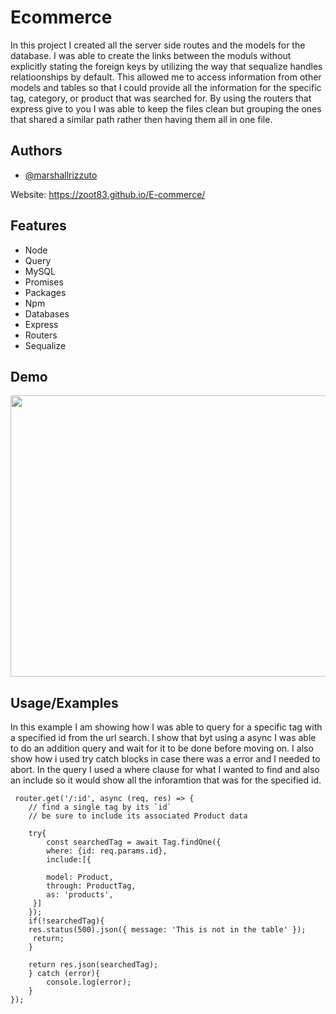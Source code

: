 # Ecommerce

In this project I created all the server side routes and the models for the database.
I was able to create the links between the moduls without explicitly stating the foreign keys by utilizing the way that sequalize handles relatioonships by default. This allowed me to access information from other models and tables so that I could provide all the information for the specific tag, category, or product that was searched for. By using the routers that express give to you I was able to keep the files clean but grouping the ones that shared a similar path rather then having them all in one file.

## Authors

- [@marshallrizzuto](https://github.com/Zoot83)

Website: https://zoot83.github.io/E-commerce/

## Features

- Node
- Query
- MySQL
- Promises
- Packages
- Npm
- Databases
- Express
- Routers
- Sequalize

## Demo

<img src="assets\Demo.gif" width="550" height="450" />

## Usage/Examples

In this example I am showing how I was able to query for a specific tag with a specified id from the url search. I show that byt using a async I was able
to do an addition query and wait for it to be done before moving on. I also show how i used try catch blocks in case there was a error and I needed to abort.
In the query I used a where clause for what I wanted to find and also an include so it would show all the inforamtion that was for the specified id.

     router.get('/:id', async (req, res) => {
        // find a single tag by its `id`
        // be sure to include its associated Product data

        try{
            const searchedTag = await Tag.findOne({
            where: {id: req.params.id},
            include:[{

            model: Product,
            through: ProductTag,
            as: 'products',
         }]
        });
        if(!searchedTag){
        res.status(500).json({ message: 'This is not in the table' });
         return;
        }

        return res.json(searchedTag);
        } catch (error){
            console.log(error);
        }
    });
